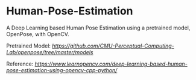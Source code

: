 # Human-Pose-Estimation

A Deep Learning based Human Pose Estimation using a pretrained model, OpenPose, with OpenCV.
 
 Pretrained Model: *https://github.com/CMU-Perceptual-Computing-Lab/openpose/tree/master/models*
 
 Reference: *https://www.learnopencv.com/deep-learning-based-human-pose-estimation-using-opencv-cpp-python/*
